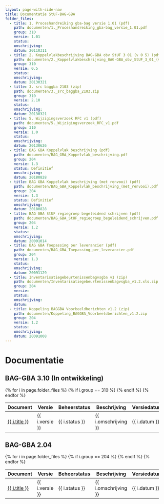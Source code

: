 ```yaml
---
layout: page-with-side-nav
title: Documentatie StUF-BAG-GBA
folder_files:
  - title: 1. Proceshandreiking gba-bag versie 1.01 (pdf)
    path: documenten/1._Proceshandreiking_gba-bag_versie_1.01.pdf
    group: 310
    versie: 1.01
    status: 
    omschrijving: 
    datum: 20110311
  - title: 2. Koppelvlakbeschrijving BAG-GBA obv StUF 3 01 (v 0 5) (pdf)
    path: documenten/2._Koppelvlakbeschrijving_BAG-GBA_obv_StUF_3_01_(v_0_5).pdf
    group: 310
    versie: 0.5
    status: 
    omschrijving: 
    datum: 20130321
  - title: 3. src baggba 2103 (zip)
    path: documenten/3._src_baggba_2103.zip
    group: 310
    versie: 2.10
    status: 
    omschrijving: 
    datum: 20130321
  - title: 5. Wijzigingsverzoek RFC v1 (pdf)
    path: documenten/5._Wijzigingsverzoek_RFC_v1.pdf
    group: 310
    versie: 1.0
    status: 
    omschrijving: 
    datum: 20130626
  - title: BAG GBA Koppelvlak beschrijving (pdf)
    path: documenten/BAG_GBA_Koppelvlak_beschrijving.pdf
    group: 204
    versie: 1.3
    status: Definitief
    omschrijving: 
    datum: 20180828
  - title: BAG GBA Koppelvlak beschrijving (met renvooi) (pdf)
    path: documenten/BAG_GBA_Koppelvlak_beschrijving_(met_renvooi).pdf
    group: 204
    versie: 1.3
    status: Definitief
    omschrijving: 
    datum: 20180828
  - title: BAG GBA StUF regiegroep begeleidend schrijven (pdf)
    path: documenten/BAG_GBA_StUF_regiegroep_begeleidend_schrijven.pdf
    group: 204
    versie: 1.2
    status: 
    omschrijving: 
    datum: 20091014
  - title: BAG GBA Toepassing per leverancier (pdf)
    path: documenten/BAG_GBA_Toepassing_per_leverancier.pdf
    group: 204
    versie: 1.3
    status: 
    omschrijving: 
    datum: 20091129
  - title: Inventarisatiegebeurtenissenbagvsgba v1 (zip)
    path: documenten/Inventarisatiegebeurtenissenbagvsgba_v1.2.xls.zip
    group: 204
    versie: 
    status: 
    omschrijving: 
    datum: 
  - title: Koppeling BAGGBA Voorbeeldberichten v1.2 (zip)
    path: documenten/Koppeling_BAGGBA_Voorbeeldberichten_v1.2.zip
    group: 204
    versie: 1.2
    status: 
    omschrijving: 
    datum: 20091008
---
```


# Documentatie

## BAG-GBA 3.10 (In ontwikkeling)

<table>
	<thead>
		<tr>
			<th>Document</th><th>Versie</th><th>Beheerstatus</th><th>Beschrijving</th><th>Versiedatum</th>
		</tr>
	</thead>
	<tbody>
		{% for i in page.folder_files %}
			{% if i.group == 310 %} 
				<tr>
					<td>
					  <a href="{{ i.path | base_url }}">
						{{ i.title }}
					  </a>
					</td>
					<td>{{ i.versie }}</td>
					<td>{{ i.status }}</td>
					<td>{{ i.omschrijving }}</td>
					<td>{{ i.datum }}</td>
				</tr>
			{% endif %} 
		{% endfor %}
	</tbody>
</table>

## BAG-GBA 2.04

<table>
	<thead>
		<tr>
			<th>Document</th><th>Versie</th><th>Beheerstatus</th><th>Beschrijving</th><th>Versiedatum</th>
		</tr>
	</thead>
	<tbody>
		{% for i in page.folder_files %}
			{% if i.group == 204 %} 
				<tr>
					<td>
					  <a href="{{ i.path | base_url }}">
						{{ i.title }}
					  </a>
					</td>
					<td>{{ i.versie }}</td>
					<td>{{ i.status }}</td>
					<td>{{ i.omschrijving }}</td>
					<td>{{ i.datum }}</td>
				</tr>
			{% endif %} 
		{% endfor %}
	</tbody>
</table>
